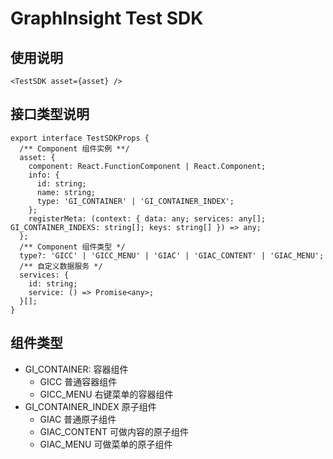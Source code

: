 # GraphInsight Test SDK

## 使用说明

```tsx | pure
<TestSDK asset={asset} />
```

## 接口类型说明

```tsx
export interface TestSDKProps {
  /** Component 组件实例 **/
  asset: {
    component: React.FunctionComponent | React.Component;
    info: {
      id: string;
      name: string;
      type: 'GI_CONTAINER' | 'GI_CONTAINER_INDEX';
    };
    registerMeta: (context: { data: any; services: any[]; GI_CONTAINER_INDEXS: string[]; keys: string[] }) => any;
  };
  /** Component 组件类型 */
  type?: 'GICC' | 'GICC_MENU' | 'GIAC' | 'GIAC_CONTENT' | 'GIAC_MENU';
  /** 自定义数据服务 */
  services: {
    id: string;
    service: () => Promise<any>;
  }[];
}
```

## 组件类型

- GI_CONTAINER: 容器组件
  - GICC 普通容器组件
  - GICC_MENU 右键菜单的容器组件
- GI_CONTAINER_INDEX 原子组件
  - GIAC 普通原子组件
  - GIAC_CONTENT 可做内容的原子组件
  - GIAC_MENU 可做菜单的原子组件
